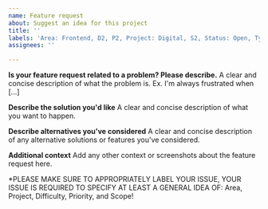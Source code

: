 ```yaml
---
name: Feature request
about: Suggest an idea for this project
title: ''
labels: 'Area: Frontend, D2, P2, Project: Digital, S2, Status: Open, Type: Enhancement'
assignees: ''

---
```


**Is your feature request related to a problem? Please describe.**
A clear and concise description of what the problem is. Ex. I'm always frustrated when [...]

**Describe the solution you'd like**
A clear and concise description of what you want to happen.

**Describe alternatives you've considered**
A clear and concise description of any alternative solutions or features you've considered.

**Additional context**
Add any other context or screenshots about the feature request here.


*PLEASE MAKE SURE TO APPROPRIATELY LABEL YOUR ISSUE, YOUR ISSUE IS REQUIRED TO SPECIFY AT LEAST A GENERAL IDEA OF: Area, Project, Difficulty, Priority, and Scope!
